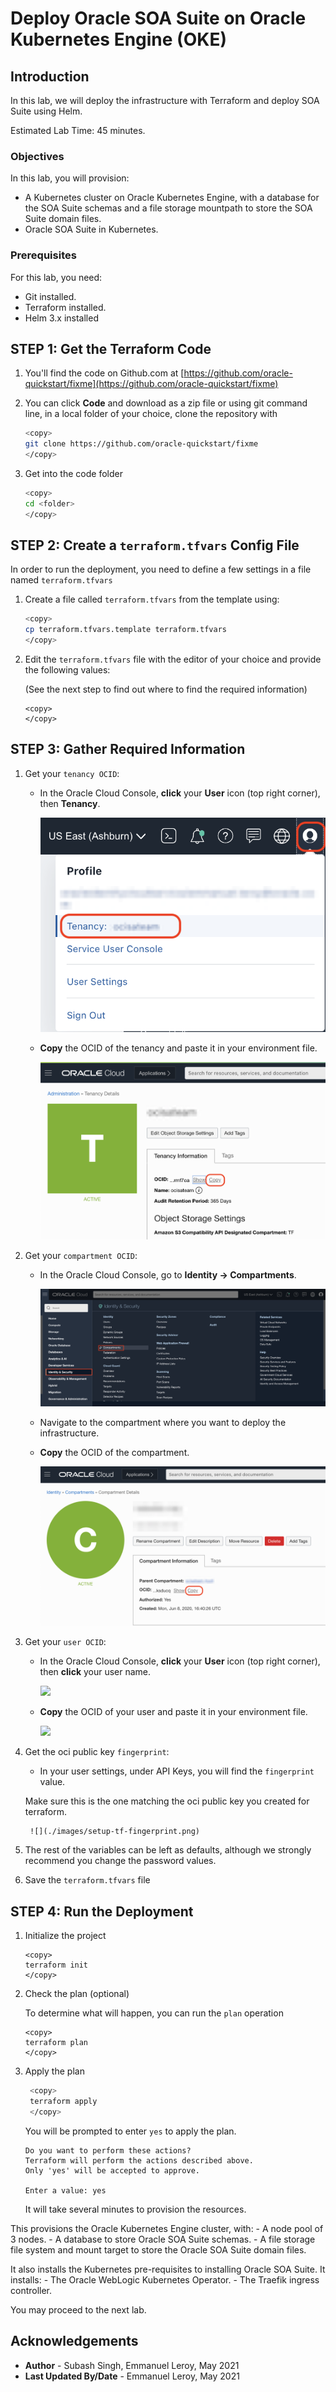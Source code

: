 # Deploy Oracle SOA Suite on Oracle Kubernetes Engine (OKE)

## Introduction

In this lab, we will deploy the infrastructure with Terraform and deploy SOA Suite using Helm.

Estimated Lab Time: 45 minutes.

### Objectives

In this lab, you will provision:
* A Kubernetes cluster on Oracle Kubernetes Engine, with a database for the SOA Suite schemas and a file storage mountpath to store the SOA Suite domain files.
* Oracle SOA Suite in Kubernetes.

### Prerequisites

For this lab, you need:

* Git installed.
* Terraform installed. 
* Helm 3.x installed

## **STEP 1:** Get the Terraform Code

1. You'll find the code on Github.com at [https://github.com/oracle-quickstart/fixme](https://github.com/oracle-quickstart/fixme)

2. You can click **Code** and download as a zip file or using git command line, in a local folder of your choice, clone the repository with

    ```bash
    <copy>
    git clone https://github.com/oracle-quickstart/fixme
    </copy>
    ```

4. Get into the code folder

    ```bash
    <copy>
    cd <folder>
    </copy>
    ```

## **STEP 2:** Create a `terraform.tfvars` Config File

In order to run the deployment, you need to define a few settings in a file named `terraform.tfvars`

1. Create a file called `terraform.tfvars` from the template using:

    ```bash
    <copy>
    cp terraform.tfvars.template terraform.tfvars
    </copy>
    ```
    
2. Edit the `terraform.tfvars` file with the editor of your choice and provide the following values:

    (See the next step to find out where to find the required information)

    ```
    <copy>
    </copy>
    ```

## **STEP 3**: Gather Required Information

1. Get your `tenancy OCID`:

    - In the Oracle Cloud Console, **click** your **User** icon (top right corner), then **Tenancy**.

        ![](./images/setup-tf-tenancy.png)

    - **Copy** the OCID of the tenancy and paste it in your environment file.

        ![](./images/setup-tf-tenancy-ocid.png)

2. Get your `compartment OCID`:

    - In the Oracle Cloud Console, go to **Identity -> Compartments**.

        ![](./images/setup-tf-compartment.png)

    - Navigate to the compartment where you want to deploy the infrastructure.

    - **Copy** the OCID of the compartment.

        ![](./images/setup-tf-compartment-ocid.png)

3. Get your `user OCID`:

    - In the Oracle Cloud Console, **click** your **User** icon (top right corner), then **click** your user name.
        
        ![](./images/setup-tf-user.png)

    - **Copy** the OCID of your user and paste it in your environment file.

        ![](./images/setup-tf-user-ocid.png)

4. Get the oci public key `fingerprint`:

    - In your user settings, under API Keys, you will find the `fingerprint` value. 
    
    Make sure this is the one matching the oci public key you created for terraform.

        ![](./images/setup-tf-fingerprint.png)

5. The rest of the variables can be left as defaults, although we strongly recommend you change the password values.

5. Save the `terraform.tfvars` file

## **STEP 4:** Run the Deployment

1. Initialize the project

    ```
    <copy>
    terraform init
    </copy>
    ```

2. Check the plan (optional)

    To determine what will happen, you can run the `plan` operation

    ```
    <copy>
    terraform plan
    </copy>
    ```

3. Apply the plan

   ```bash
    <copy>
    terraform apply
    </copy>
    ```

    You will be prompted to enter `yes` to apply the plan.

    ```
    Do you want to perform these actions?
    Terraform will perform the actions described above.
    Only 'yes' will be accepted to approve.

    Enter a value: yes
    ```

    It will take several minutes to provision the resources.


This provisions the Oracle Kubernetes Engine cluster, with:
    - A node pool of 3 nodes.
    - A database to store Oracle SOA Suite schemas.
    - A file storage file system and mount target to store the Oracle SOA Suite domain files.

It also installs the Kubernetes pre-requisites to installing Oracle SOA Suite. It installs:
    - The Oracle WebLogic Kubernetes Operator.
    - The Traefik ingress controller.
    


You may proceed to the next lab.

## Acknowledgements
 - **Author** - Subash Singh, Emmanuel Leroy, May 2021
 - **Last Updated By/Date** - Emmanuel Leroy, May 2021
